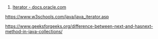 1. [Iterator - docs.oracle.com](https://docs.oracle.com/javase/8/docs/api/java/util/Iterator.html)

https://www.w3schools.com/java/java_iterator.asp

https://www.geeksforgeeks.org/difference-between-next-and-hasnext-method-in-java-collections/

